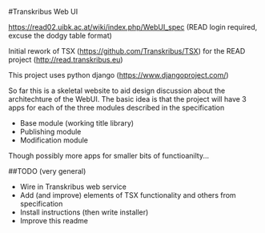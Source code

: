 #Transkribus Web UI

https://read02.uibk.ac.at/wiki/index.php/WebUI_spec (READ login required, excuse the dodgy table format)

Initial rework of TSX (https://github.com/Transkribus/TSX) for the READ project (http://read.transkribus.eu)

This project uses python django (https://www.djangoproject.com/)

So far this is a skeletal website to aid design discussion about the architechture of the WebUI. The basic idea is that the project will have 3 apps for each of the three modules described in the specification 

- Base module (working title library)
- Publishing module
- Modification module

Though possibly more apps for smaller bits of functioanilty... 

##TODO (very general)

- Wire in Transkribus web service
- Add (and improve) elements of TSX functionality and others from specification
- Install instructions (then write installer)
- Improve this readme
